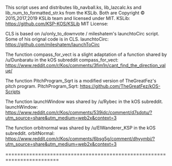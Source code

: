 This script uses and distributes lib_navball.ks, lib_lazcalc.ks and lib_num_to_formatted_str.ks from the KSLib.
Both are Copyright © 2015,2017,2019 KSLib team and licensed under MIT.
KSLib:	https://github.com/KSP-KOS/KSLib
MIT License:	<a href="https://opensource.org/licenses/MIT"></a>

CLS is based on /u/only_to_downvote / mileshatem's launchtoCirc script.
Some of his orignal code is in CLS.
launchtoCirc:	https://github.com/mileshatem/launchToCirc

The function compass_for_vect is a slight adaptation of a function shared by /u/Dunbaratu in the kOS subreddit
compass_for_vect:	https://www.reddit.com/r/Kos/comments/3fim1n/cant_find_the_direction_value/

The function PitchProgram_Sqrt is a modified version of TheGreatFez's pitch program.
PitchProgram_Sqrt:	https://github.com/TheGreatFez/kOS-Scripts

The function launchWindow was shared by /u/Rybec in the kOS subreddit.
launchWindow:		https://www.reddit.com/r/Kos/comments/539idc/comment/d7sdotu/?utm_source=share&utm_medium=web2x&context=3

The function orbitnormal was shared by /u/ElWanderer_KSP in the kOS subreddit.
orbitNormal:		https://www.reddit.com/r/Kos/comments/6bsg5g/comment/dhyymbi/?utm_source=share&utm_medium=web2x&context=3

========================================================================
